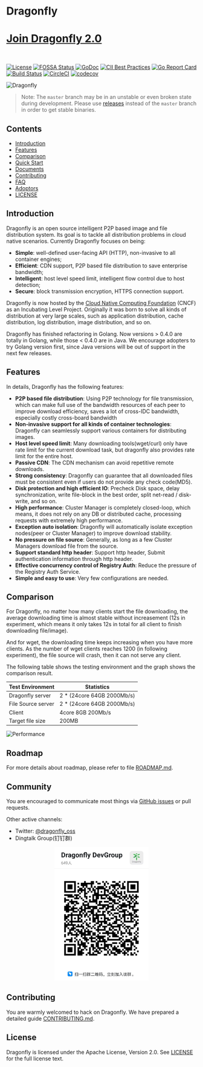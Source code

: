 # Dragonfly
[Join Dragonfly 2.0](https://github.com/dragonflyoss/Dragonfly2)
====
<br>

[![License](https://img.shields.io/badge/license-Apache%202-brightgreen.svg)](https://github.com/dragonflyoss/Dragonfly/blob/master/LICENSE)
[![FOSSA Status](https://app.fossa.io/api/projects/git%2Bgithub.com%2Fdragonflyoss%2FDragonfly.svg?type=shield)](https://app.fossa.io/projects/git%2Bgithub.com%2Fdragonflyoss%2FDragonfly?ref=badge_shield)
[![GoDoc](https://godoc.org/github.com/dragonflyoss/Dragonfly?status.svg)](https://godoc.org/github.com/dragonflyoss/Dragonfly)
[![CII Best Practices](https://bestpractices.coreinfrastructure.org/projects/2562/badge)](https://bestpractices.coreinfrastructure.org/en/projects/2562)
[![Go Report Card](https://goreportcard.com/badge/github.com/dragonflyoss/Dragonfly)](https://goreportcard.com/report/github.com/dragonflyoss/Dragonfly)
[![Build Status](https://travis-ci.org/dragonflyoss/Dragonfly.svg?branch=master)](https://travis-ci.org/dragonflyoss/Dragonfly)
[![CircleCI](https://circleci.com/gh/dragonflyoss/Dragonfly.svg?style=svg)](https://circleci.com/gh/dragonflyoss/Dragonfly)
[![codecov](https://codecov.io/gh/dragonflyoss/Dragonfly/branch/master/graph/badge.svg)](https://codecov.io/gh/dragonflyoss/Dragonfly)

![Dragonfly](docs/images/logo/dragonfly-linear.png)

> Note: The `master` branch may be in an unstable or even broken state during development. Please use [releases](https://github.com/dragonflyoss/Dragonfly/releases) instead of the `master` branch in order to get stable binaries.

## Contents

- [Introduction](#introduction)
- [Features](#features)
- [Comparison](#comparison)
- [Quick Start](./docs/quick_start/README.md)
- [Documents](https://d7y.io/en-us/docs/overview/what_is_dragonfly.html)
- [Contributing](CONTRIBUTING.md)
- [FAQ](FAQ.md)
- [Adoptors](./adopters.md)
- [LICENSE](LICENSE)

## Introduction

Dragonfly is an open source intelligent P2P based image and file distribution system. Its goal is to tackle all distribution problems in cloud native scenarios. Currently Dragonfly focuses on being:

- **Simple**: well-defined user-facing API (HTTP), non-invasive to all container engines;
- **Efficient**: CDN support, P2P based file distribution to save enterprise bandwidth;
- **Intelligent**: host level speed limit, intelligent flow control due to host detection;
- **Secure**: block transmission encryption, HTTPS connection support.

Dragonfly is now hosted by the [Cloud Native Computing Foundation](https://cncf.io) (CNCF) as an Incubating Level Project. Originally it was born to solve all kinds of distribution at very large scales, such as application distribution, cache distribution, log distribution, image distribution, and so on.

Dragonfly has finished refactoring in Golang. Now versions > 0.4.0 are totally in Golang, while those < 0.4.0 are in Java. We encourage adopters to try Golang version first, since Java versions will be out of support in the next few releases.

## Features

In details, Dragonfly has the following features:

- **P2P based file distribution**: Using P2P technology for file transmission, which can make full use of the bandwidth resources of each peer to improve download efficiency,  saves a lot of cross-IDC bandwidth, especially costly cross-board bandwidth
- **Non-invasive support for all kinds of container technologies**: Dragonfly can seamlessly support various containers for distributing images.
- **Host level speed limit**: Many downloading tools(wget/curl) only have rate limit for the current download task, but dragonfly also provides rate limit for the entire host.
- **Passive CDN**: The CDN mechanism can avoid repetitive remote downloads.
- **Strong consistency**: Dragonfly can guarantee that all downloaded files must be consistent even if users do not provide any check code(MD5).
- **Disk protection and high efficient IO**: Precheck Disk space, delay synchronization, write file-block in the best order, split net-read / disk-write, and so on.
- **High performance**: Cluster Manager is completely closed-loop, which means, it does not rely on any DB or distributed cache, processing requests with extremely high performance.
- **Exception auto isolation**: Dragonfly will automatically isolate exception nodes(peer or Cluster Manager) to improve download stability.
- **No pressure on file source**: Generally, as long as a few Cluster Managers download file from the source.
- **Support standard http header**: Support http header, Submit authentication information through http header.
- **Effective concurrency control of Registry Auth**: Reduce the pressure of the Registry Auth Service.
- **Simple and easy to use**: Very few configurations are needed.

## Comparison

For Dragonfly, no matter how many clients start the file downloading, the average downloading time is almost stable without increasement (12s in experiment, which means it only takes 12s in total for all client to finish downloading file/image).

And for wget, the downloading time keeps increasing when you have more clients. As the number of wget clients reaches 1200 (in following experiment), the file source will crash, then it can not serve any client.

The following table shows the testing environment and the graph shows the comparison result.

|Test Environment |Statistics|
|--------------------|-------------------|
|Dragonfly server|2 * (24core 64GB 2000Mb/s)|
|File Source server|2 * (24core 64GB 2000Mb/s)|
|Client|4core 8GB 200Mb/s|
|Target file size|200MB|

![Performance](docs/images/performance.png)

## Roadmap

For more details about roadmap, please refer to file [ROADMAP.md](ROADMAP.md).

## Community

You are encouraged to communicate most things via [GitHub issues](https://github.com/dragonflyoss/Dragonfly/issues/new/choose) or pull requests.

Other active channels:

- Twitter: [@dragonfly_oss](https://twitter.com/dragonfly_oss)
- Dingtalk Group(钉钉群)

<div align="center">
  <img src="docs/images/df-dev-dingtalk.jpg" width="250" title="dingtalk">
</div>

## Contributing

You are warmly welcomed to hack on Dragonfly. We have prepared a detailed guide [CONTRIBUTING.md](CONTRIBUTING.md).

## License

Dragonfly is licensed under the Apache License, Version 2.0. See [LICENSE](LICENSE) for the full license text.
